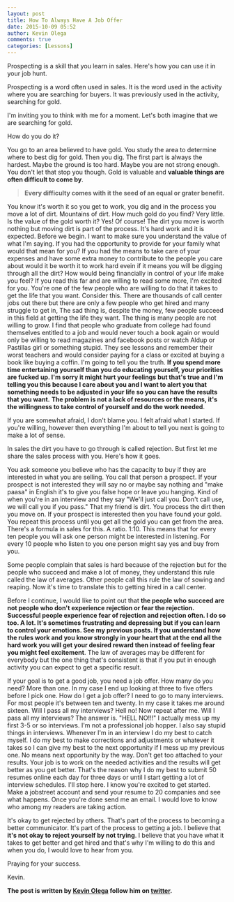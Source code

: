```yaml
---
layout: post
title: How To Always Have A Job Offer
date: 2015-10-09 05:52
author: Kevin Olega
comments: true
categories: [Lessons]
---
```

Prospecting is a skill that you learn in sales. Here's how you can use it in your job hunt.

Prospecting is a word often used in sales. It is the word used in the activity where you are searching for buyers. It was previously used in the activity, searching for gold.

I'm inviting you to think with me for a moment. Let's both imagine that we are searching for gold.

How do you do it?

You go to an area believed to have gold.
You study the area to determine where to best dig for gold. Then you dig.
The first part is always the hardest. Maybe the ground is too hard. Maybe you are not strong enough. You don't let that stop you though. Gold is valuable and <strong>valuable things are often difficult to come by</strong>.

<blockquote><strong>Every difficulty comes with it the seed of an equal or grater benefit.</strong></blockquote>

You know it's worth it so you get to work, you dig and in the process you move a lot of dirt. Mountains of dirt. How much gold do you find? Very little. Is the value of the gold worth it? Yes! Of course! The dirt you move is worth nothing but moving dirt is part of the process. It's hard work and it is expected.
Before we begin. I want to make sure you understand the value of what I'm saying.
If you had the opportunity to provide for your family what would that mean for you?
If you had the means to take care of your expenses and have some extra money to contribute to the people you care about would it be worth it to work hard evein if it means you will be digging through all the dirt?
How would being financially in control of your life make you feel?
If you read this far and are willing to read some more, I'm excited for you.
You're one of the few people who are willing to do that it takes to get the life that you want.
Consider this. There are thousands of call center jobs out there but there are only a few people who get hired and many struggle to get in, The sad thing is, despite the money, few people succeed in this field at getting the life they want. The thing is many people are not willing to grow. I find that people who graduate from college had found themselves entitled to a job and would never touch a book again or would only be willing to read magazines and facebook posts or watch Aldup or Pastillas girl or something stupid. They see lessons and remember their worst teachers and would consider paying for a class or excited at buying a book like buying a coffin. I'm going to tell you the truth. <strong>If you spend more time entertaining yourself than you do educating yourself, your priorities are fucked up. I'm sorry it might hurt your feelings but that's true and I'm telling you this because I care about you and I want to alert you that something needs to be adjusted in your life so you can have the results that you want.</strong>
<strong>The problem is not a lack of resources or the means, it's the willingness to take control of yourself and do the work needed</strong>.

If you are somewhat afraid, I don't blame you. I felt afraid what I started. If you're willing, however then everything I'm about to tell you next is going to make a lot of sense.

In sales the dirt you have to go through is called rejection. But first let me share the sales process with you. Here's how it goes.

You ask someone you believe who has the capacity to buy if they are interested in what you are selling. You call that person a prospect. If your prospect is not interested they will say no or maybe say nothing and "make paasa" in English it's to give you false hope or leave you hanging. Kind of when you're in an interview and they say "We'll just call you. Don't call use, we will call you if you pass." That my friend is dirt. You process the dirt then you move on.
If your prospect is interested then you have found your gold. You repeat this process until you get all the gold you can get from the area.
There's a formula in sales for this. A ratio. 1:10. This means that for every ten people you will ask one person might be interested in listening. For every 10 people who listen to you one person might say yes and buy from you.

Some people complain that sales is hard because of the rejection but for the people who succeed and make a lot of money, they understand this rule called the law of averages. Other people call this rule the law of sowing and reaping. Now it's time to translate this to getting hired in a call center.

Before I continue, I would like to point out that <strong>the people who succeed are not people who don't experience rejection or fear the rejection. Successful people experience fear of rejection and rejection often. I do so too. A lot. It's sometimes frustrating and depressing but if you can learn to control your emotions. See my previous posts. If you understand how the rules work and you know strongly in your heart that at the end all the hard work you will get your desired reward then instead of feeling fear you might feel excitement</strong>.
The law of averages may be different for everybody but the one thing that's consistent is that if you put in enough activity you can expect to get a specific result.

If your goal is to get a good job, you need a job offer. How many do you need? More than one. In my case I end up looking at three to five offers before I pick one. How do I get a job offer? I need to go to many interviews. For most people it's between ten and twenty. In my case it takes me around sixteen.
Will I pass all my interviews? Hell no! Now repeat after me. Will I pass all my interviews? The answer is. "HELL NO!!!"
I actually mess up my first 3-5 or so interviews. I'm not a professional job hopper. I also say stupid things in interviews. Whenever I'm in an interview I do my best to catch myself. I do my best to make corrections and adjustments or whatever it takes so I can give my best to the next opportunity if I mess up my previous one.
No means next opportunity by the way. Don't get too attached to your results. Your job is to work on the needed activities and the results will get better as you get better. That's the reason why I do my best to submit 50 resumes online each day for three days or until I start getting a lot of interview schedules.
I'll stop here. I know you're excited to get started. Make a jobstreet account and send your resume to 20 companies and see what happens. Once you're done send me an email. I would love to know who among my readers are taking action.

It's okay to get rejected by others. That's part of the process to becoming a better communicator. It's part of the process to getting a job. I believe that <strong>it's not okay to reject yourself by not trying</strong>.
I believe that you have what it takes to get better and get hired and that's why I'm willing to do this and when you do, I would love to hear from you.

Praying for your success.

Kevin.

<strong>The post is written by <a href="http://kevinolega.com">Kevin Olega</a> follow him on <a href="http://twitter.com/kevinolega">twitter</a>.</strong>
